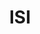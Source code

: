 ---
title: ISI
member_url: https://www.isicrunch.com/
geographies: ["France"]
based: ["France"]
ig: ["interest group"] 
services: ["services provided"] 
tags: ["members"]
categories: ["Technology providers"]
summary: "a company developing backend tools for creating accessible fixed-layout EPUBs (mainly textbooks) from PDF files."
press:
active: true
layout: post
showReadTime: false
showDate: false
permalink: ""
date: 
--- 